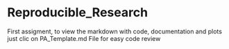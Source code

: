# Reproducible_Research
First assigment, to view the markdown with code, documentation and plots just clic on PA_Template.md File for easy code review


